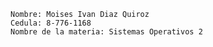 
  	Nombre: Moises Ivan Diaz Quiroz
	Cedula: 8-776-1168
	Nombre de la materia: Sistemas Operativos 2
